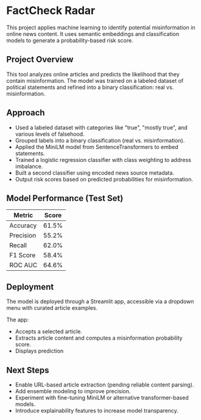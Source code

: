 # FactCheck Radar

This project applies machine learning to identify potential misinformation in online news content. It uses semantic embeddings and classification models to generate a probability-based risk score.

## Project Overview

This tool analyzes online articles and predicts the likelihood that they contain misinformation. The model was trained on a labeled dataset of political statements and refined into a binary classification: real vs. misinformation.

## Approach

- Used a labeled dataset with categories like "true", "mostly true", and various levels of falsehood.
- Grouped labels into a binary classification (real vs. misinformation).
- Applied the MiniLM model from SentenceTransformers to embed statements.
- Trained a logistic regression classifier with class weighting to address imbalance.
- Built a second classifier using encoded news source metadata.
- Output risk scores based on predicted probabilities for misinformation.

## Model Performance (Test Set)

| Metric       | Score     |
|--------------|-----------|
| Accuracy     | 61.5%     |
| Precision    | 55.2%     |
| Recall       | 62.0%     |
| F1 Score     | 58.4%     |
| ROC AUC      | 64.6%     |


## Deployment

The model is deployed through a Streamlit app, accessible via a dropdown menu with curated article examples.

The app:
- Accepts a selected article.
- Extracts article content and computes a misinformation probability score.
- Displays prediction

## Next Steps

- Enable URL-based article extraction (pending reliable content parsing).
- Add ensemble modeling to improve precision.
- Experiment with fine-tuning MiniLM or alternative transformer-based models.
- Introduce explainability features to increase model transparency.
